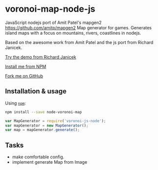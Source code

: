 voronoi-map-node-js
==============

JavaScript nodejs port of Amit Patel's mapgen2 https://github.com/amitp/mapgen2 Map generator for games. Generates island maps with a focus on mountains, rivers, coastlines in nodejs.

Based on the awesome work from Amit Patel and the js port from Richard Janicek.

[Try the demo from Richard Janicek](http://rjanicek.github.io/voronoi-map-js/)

[Install me from NPM](https://npmjs.org/package/node-voronoi-map)

[Fork me on GitHub](https://github.com/mrmoor/voronoi-map-js)

Installation & usage
--------------------

Using [`npm`](http://npmjs.org/):

```bash
npm install --save node-voronoi-map
```

```js
var MapGenerator = require('voronoi-js-node');
var mapGenerator = new MapGenerator();
var map = mapGenerator.generate();
```

Tasks
-----

* make comfortable config.
* implement generate Map from Image